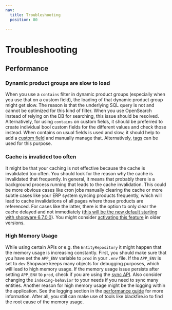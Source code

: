 ```yaml
---
nav:
  title: Troubleshooting
  position: 80

---
```


# Troubleshooting

## Performance

### Dynamic product groups are slow to load

When you use a `contains` filter in dynamic product groups (especially when you use that on a custom field), the loading of that dynamic product group might get slow.
The reason is that the underlying SQL query is not and cannot be optimized for this kind of filter.
When you use OpenSearch instead of relying on the DB for searching, this issue should be resolved.
Alternatively, for using `contains` on custom fields, it should be preferred to create individual bool custom fields for the different values and check those instead.
When contains on usual fields is used and slow, it should help to add a [custom field](../../guides/plugins/plugins/framework/custom-field/) and manually manage that.
Alternatively, [tags](https://docs.shopware.com/en/shopware-6-en/settings/tags) can be used for this purpose.

### Cache is invalided too often

It might be that your caching is not effective because the cache is invalidated too often.
You should look for the reason why the cache is invalidated that frequently.
In general, it means that probably there is a background process running that leads to the cache invalidation.
This could be more obvious cases like cron jobs manually clearing the cache or more subtle cases like your ERP system syncing products frequently,
which will lead to cache invalidations of all pages where those products are referenced.
For cases like the latter, there is the option to only clear the cache delayed and not immediately ([this will be the new default starting with shopware 6.7.0.0](https://github.com/shopware/shopware/blob/trunk/UPGRADE-6.7.md#delayed-cache-invalidation)).
You might consider [activating this feature](../../guides/hosting/performance/performance-tweaks.md#delayed-invalidation) in older versions.

### High Memory Usage

While using certain APIs or e.g. the `EntityRepository` it might happen that the memory usage is increasing constantly.
First, you should make sure that you have set the `APP_ENV` variable to `prod` in your `.env` file.
If the `APP_ENV` is set to `dev` Shopware keeps many objects for debugging purposes, which will lead to high memory usage.
If the memory usage issue persists after setting `APP_ENV` to `prod`, check if you are using the [sync API](https://shopware.stoplight.io/docs/admin-api/faf8f8e4e13a0-bulk-payloads).
Also consider changing the `indexing-behavior` to your needs if you need to sync many entities.
Another reason for high memory usage might be the logging within the application.
See the logging section in the [performance guide](../../guides/hosting/performance/performance-tweaks.md#logging) for more information.
After all, you still can make use of tools like blackfire.io to find the root cause of the memory usage.

